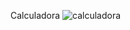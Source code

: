  Calculadora
![calculadora](https://user-images.githubusercontent.com/28787494/136666405-082c0220-1fb3-4f8e-9758-b965c1ded7c7.png)
